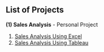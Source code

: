 ## List of Projects
**(1) Sales Analysis** - Personal Project
1. [Sales Analysis Using Excel](https://github.com/DA-dipali/Data_Analyst_Course/blob/main/Assignments/Advanced%20Excel/Solutions/Assignment%205%20Sol.xlsx)
2. [Sales Analysis Using Tableau](https://github.com/DA-dipali/Data_Analyst_Course/tree/main/Assignments/Tableau/Solutions)
